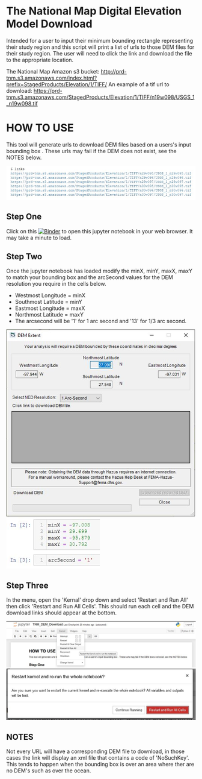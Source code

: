 # The National Map Digital Elevation Model Download

Intended for a user to input their minimum bounding rectangle representing their study region and this script will print a list of urls to those DEM files for their study region. The user will need to click the link and download the file to the appropriate location.

The National Map Amazon s3 bucket:
http://prd-tnm.s3.amazonaws.com/index.html?prefix=StagedProducts/Elevation/1/TIFF/
An example of a tif url to download:
https://prd-tnm.s3.amazonaws.com/StagedProducts/Elevation/1/TIFF/n19w098/USGS_1_n19w098.tif


# HOW TO USE

This tool will generate urls to download DEM files based on a users's input bounding box . These urls may fail if the DEM does not exist, see the NOTES below.

![title](images/ExampleLinks.JPG)

## Step One
Click on this [![Binder](https://mybinder.org/badge_logo.svg)](https://mybinder.org/v2/gh/nhrap-dev/TNM_DEM_Download/HEAD?filepath=TNM_DEM_Download.ipynb)
 to open this jupyter notebook in your web browser. It may take a minute to load.

## Step Two
Once the jupyter notebook has loaded modify the minX, minY, maxX, maxY to match your bounding box and the arcSecond values for the DEM resolution you require in the cells below.
* Westmost Longitude = minX
* Southmost Latitude = minY
* Eastmost Longitude = maxX
* Northmost Latitude = maxY
* The arcsecond will be '1' for 1 arc second and '13' for 1/3 arc second.

![title](images/DEMExtent.JPG)
![title](images/UserEnteredData.JPG)

## Step Three
In the menu, open the 'Kernal' drop down and select 'Restart and Run All' then click 'Restart and Run All Cells'. This should run each cell and the DEM download links should appear at the bottom.

![title](images/KernalRestartRunAll.JPG)
![title](images/RestartandRunAllCells.JPG)

## NOTES
Not every URL will have a corresponding DEM file to download, in those cases the link will display an xml file that contains a code of 'NoSuchKey'. This tends to happen when the bounding box is over an area where ther are no DEM's such as over the ocean.
